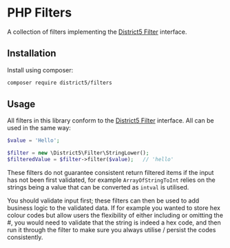 # PHP Filters
A collection of filters implementing the [District5 Filter](https://github.com/district-5/php-filter) interface.

## Installation
Install using composer: 
```bash
composer require district5/filters
```

## Usage
All filters in this library conform to the [District5 Filter](https://github.com/district-5/php-filter) interface. All can be used in the same way:
```php
$value = 'Hello';

$filter = new \District5\Filter\StringLower();
$filteredValue = $filter->filter($value);   // 'hello'
```

These filters do not guarantee consistent return filtered items if the input has not been first validated, for example `ArrayOfStringToInt` relies on the strings being a value that can be converted as `intval` is utilised.

You should validate input first; these filters can then be used to add business logic to the validated data.
If for example you wanted to store hex colour codes but allow users the flexibility of either including or omitting the #, you would need to validate that the string is indeed a hex code,
and then run it through the filter to make sure you always utilise / persist the codes consistently.
